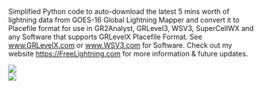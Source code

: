 Simplified Python code to auto-download the latest 5 mins worth of lightning data from GOES-16 Global Lightning Mapper and convert it to Placefile format for use in GR2Analyst, GRLevel3, WSV3, SuperCellWX and any Software that supports GRLevelX Placefile Format.  See www.GRLevelX.com or www.WSV3.com for Software.  Check out my website https://FreeLightning.com for more information & future updates.
<p><img src="https://freelightning.com/images/GitHub2.png"><br><img src="https://freelightning.com/images/GitHub1.png">
